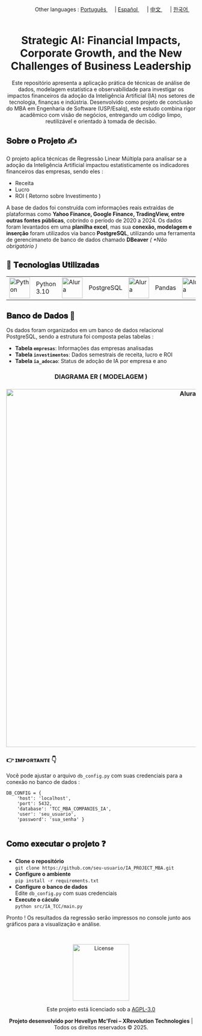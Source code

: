 <div align="right">
   Other languages : <a href="https://github.com/LlynS2/IA_PROJECT_MBA/tree/Português" target="_blank">Português <img src="https://github.com/user-attachments/assets/fa0289cd-3feb-4b62-a6b5-19d80a95a50c" width="15"></a> | <a href="https://github.com/LlynS2/IA_PROJECT_MBA/tree/Español" target="_blank">Español <img src="https://github.com/user-attachments/assets/0a4eb85c-cd21-43fc-bd98-7c1042f7b08e" width="17"></a> | <a href="https://github.com/LlynS2/IA_PROJECT_MBA/tree/中文" target="_blank">中文 <img src="https://github.com/user-attachments/assets/e3939437-846c-452f-b2a8-ec4dc394d7d9" width="17"></a> | <a href="https://github.com/LlynS2/IA_PROJECT_MBA/tree/한국어" target="_blank">한국어 <img src="https://github.com/user-attachments/assets/5f6886c4-4a79-49b7-b33c-053e1b7ba8c4" width="17"></a>
</div><br>
<div align="center">
  <h1>Strategic AI: Financial Impacts, Corporate Growth, and the New Challenges of Business Leadership</h1>
  <p>Este repositório apresenta a aplicação prática de técnicas de análise de dados, modelagem estatística e observabilidade para investigar os impactos financeiros da adoção da Inteligência Artificial (IA) nos setores de tecnologia, finanças e indústria.
     Desenvolvido como projeto de conclusão do MBA em Engenharia de Software (USP/Esalq), este estudo combina rigor acadêmico com visão de negócios, entregando um código limpo, reutilizável e orientado à tomada de decisão.</p>
</div>
<div>
   <h2>𝐒𝐨𝐛𝐫𝐞 𝐨 𝐏𝐫𝐨𝐣𝐞𝐭𝐨 ✍</h2>
    <p>O projeto aplica técnicas de Regressão Linear Múltipla para analisar se a adoção da Inteligência Artificial impactou estatisticamente os indicadores financeiros das empresas, sendo eles :</p>
    <ul>
        <li>Receita</li>
        <li>Lucro</li>
        <li>ROI ( Retorno sobre Investimento )</li>
    </ul>
    <p>A base de dados foi construída com informações reais extraídas de plataformas como <b>Yahoo Finance, Google Finance, TradingView, entre outras fontes públicas</b>, cobrindo o período de 2020 a 2024. Os dados foram levantados em uma <b>planilha excel</b>, mas sua <b>conexão, modelagem e inserção</b> foram utilizados via banco <b>PostgreSQL</b>, utilizando uma ferramenta de gerencimaneto de banco de dados chamado <b>DBeaver</b> <i>( *Não obrigatório )</i></p>
    <h2>🤖 𝐓𝐞𝐜𝐧𝐨𝐥𝐨𝐠𝐢𝐚𝐬 𝐔𝐭𝐢𝐥𝐢𝐳𝐚𝐝𝐚𝐬</h2>
   <table>
      <tbody>
      <tr>
        <td><img src="https://github.com/user-attachments/assets/79b00d68-5931-4f9e-921d-09c779c6edc6" alt="Python" width="55"></td>
        <td>Python 3.10</td>
        <td><img src="https://github.com/user-attachments/assets/41616e29-7bff-4bae-8523-684ff3dd9ca1" alt="Alura" width="55"></td>
        <td>PostgreSQL</td>
        <td><img src="https://github.com/user-attachments/assets/41616e29-7bff-4bae-8523-684ff3dd9ca1" alt="Alura" width="55"></td>
        <td>Pandas</td>
        <td><img src="https://github.com/user-attachments/assets/41616e29-7bff-4bae-8523-684ff3dd9ca1" alt="Alura" width="55"></td>
        <td>Statsmodels</td>
        <td><img src="https://github.com/user-attachments/assets/41616e29-7bff-4bae-8523-684ff3dd9ca1" alt="Alura" width="55"></td>
        <td>Matplotlib</td>
        <td><img src="https://github.com/user-attachments/assets/41616e29-7bff-4bae-8523-684ff3dd9ca1" alt="Alura" width="55"></td>
        <td>DBeaver</td>
      </tr>
    </tbody>
   </table>
   <div>
    <h2>𝐁𝐚𝐧𝐜𝐨 𝐝𝐞 𝐃𝐚𝐝𝐨𝐬 🧠</h2>
    <p>Os dados foram organizados em um banco de dados relacional PostgreSQL, sendo a estrutura foi composta pelas tabelas :</p>
    <ul>
        <li><strong>Tabela <code>empresas</code></strong>: Informações das empresas analisadas</li>
        <li><strong>Tabela <code>investimentos</code></strong>: Dados semestrais de receita, lucro e ROI</li>
        <li><strong>Tabela <code>ia_adocao</code></strong>: Status de adoção de IA por empresa e ano</li>
    </ul>
   <div align="center" >
      <h3>DIAGRAMA ER ( MODELAGEM )<h3>
    <img src="https://github.com/user-attachments/assets/c1b92ac3-7c77-4c0a-96a4-d06dd1e6a4c7" alt="Alura" width="950">
   </div>
    <h3>👉 ɪᴍᴘᴏʀᴛᴀɴᴛᴇ 👇</h3>
    <p>Você pode ajustar o arquivo <code>db_config.py</code> com suas credenciais para a conexão no banco de dados :</p>
    <pre><code>DB_CONFIG = {
    'host': 'localhost',
    'port': 5432,
    'database': 'TCC_MBA_COMPANIES_IA',
    'user': 'seu_usuario',
    'password': 'sua_senha' }
    </code></pre>
</div>
<div>
    <h2>𝐂𝐨𝐦𝐨 𝐞𝐱𝐞𝐜𝐮𝐭𝐚𝐫 𝐨 𝐩𝐫𝐨𝐣𝐞𝐭𝐨 ❓</h2>
   <ul>
        <li><strong>Clone o repositório</strong><br><code>git clone https://github.com/seu-usuario/IA_PROJECT_MBA.git</code></li>
        <li><strong>Configure o ambiente</strong><br><code>pip install -r requirements.txt</code></li>
        <li><strong>Configure o banco de dados</strong><br> Edite <code>db_config.py</code> com suas credenciais</li>
        <li><strong>Execute o cáculo</strong><br><code>python src/IA_TCC/main.py</code></li>
    </ul>
    <p>Pronto ! Os resultados da regressão serão impressos no console junto aos gráficos para a visualização e análise.
</div><br>
<div align="center">
   <p>
      <div align="center">
         <img src="https://github.com/user-attachments/assets/2005b055-a382-401c-8f93-f22a5b0eedc8" alt="License" width="150">
         <p>Este projeto está licenciado sob a <a href="https://www.gnu.org/licenses/agpl-3.0.html" target="_blank">AGPL-3.0</a></p>
      </div>
      <strong>Projeto desenvolvido por Hevellyn Mc'Frei – XRevolution Technologies</strong> | Todos os direitos reservados © 2025.
   </p>
</div>
